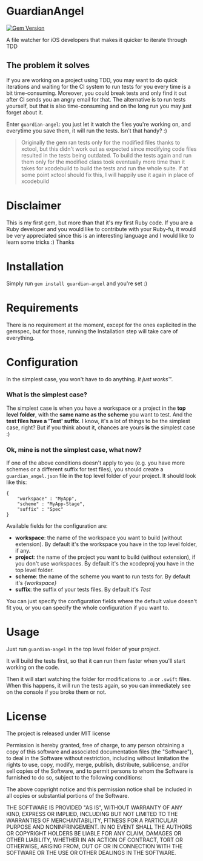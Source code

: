 GuardianAngel
=============

[![Gem Version](https://badge.fury.io/rb/guardian-angel.svg)](http://badge.fury.io/rb/guardian-angel)

A file watcher for iOS developers that makes it quicker to iterate through TDD

The problem it solves
---------------------

If you are working on a project using TDD, you may want to do quick iterations and waiting for the CI system to run tests for you every time is a bit time-consuming. Moreover, you could break tests and only find it out after CI sends you an angry email for that. The alternative is to run tests yourself, but that is also time-consuming and on the long run you may just forget about it.

Enter `guardian-angel`: you just let it watch the files you're working on, and everytime you save them, it will run the tests. Isn't that handy? :)

> Originally the gem ran tests only for the modified files thanks to xctool,
> but this didn't work out as expected since modifying code files resulted in the tests being outdated.
> To build the tests again and run them only for the modified class took eventually more time than it takes for xcodebuild
> to build the tests and run the whole suite. If at some point xctool should fix this, I will happily use it again in place of xcodebuild

Disclaimer
==========

This is my first gem, but more than that it's my first Ruby code. If you are a Ruby developer and you would like to contribute with your Ruby-fu, it would be very appreciated since this is an interesting language and I would like to learn some tricks :) 
Thanks

Installation
=============

Simply run `gem install guardian-angel` and you're set :)

Requirements
=============

There is no requirement at the moment, except for the ones explicited in the gemspec, but for those, running the Installation step will take care of everything.

Configuration
=============

In the simplest case, you won't have to do anything. *It just works™*. 

### What is the simplest case?

The simplest case is when you have a workspace or a project in the **top level folder**, with the **same name as the scheme** you want to test. And the **test files have a 'Test' suffix**. I know, it's a lot of things to be the simplest case, right? But if you think about it, chances are yours **is** the simplest case :)

### Ok, mine is not the simplest case, what now?

If one of the above conditions doesn't apply to you (e.g. you have more schemes or a different suffix for test files), you should create a `guardian_angel.json` file in the top level folder of your project. It should look like this:

```
{
	"workspace" : "MyApp",
	"scheme" : "MyApp-Stage",
	"suffix" : "Spec"
}
```

Available fields for the configuration are:

+ **workspace**: the name of the workspace you want to build (without extension). By default it's the workspace you have in the top level folder, if any.
+ **project**: the name of the project you want to build (without extension), if you don't use workspaces. By default it's the xcodeproj you have in the top level folder.
+ **scheme**: the name of the scheme you want to run tests for. By default it's *{workspace}*
+ **suffix**: the suffix of your tests files. By default it's *Test*

You can just specify the configuration fields where the default value doesn't fit you, or you can specify the whole configuration if you want to.

Usage
======

Just run `guardian-angel` in the top level folder of your project.

It will build the tests first, so that it can run them faster when you'll start working on the code.

Then it will start watching the folder for modifications to `.m` or `.swift` files. When this happens, it will run the tests again, so you can immediately see on the console if you broke them or not. 

License
=======

The project is released under MIT license

Permission is hereby granted, free of charge, to any person obtaining a copy
of this software and associated documentation files (the "Software"), to deal
in the Software without restriction, including without limitation the rights
to use, copy, modify, merge, publish, distribute, sublicense, and/or sell
copies of the Software, and to permit persons to whom the Software is
furnished to do so, subject to the following conditions:

The above copyright notice and this permission notice shall be included in
all copies or substantial portions of the Software.

THE SOFTWARE IS PROVIDED "AS IS", WITHOUT WARRANTY OF ANY KIND, EXPRESS OR
IMPLIED, INCLUDING BUT NOT LIMITED TO THE WARRANTIES OF MERCHANTABILITY,
FITNESS FOR A PARTICULAR PURPOSE AND NONINFRINGEMENT. IN NO EVENT SHALL THE
AUTHORS OR COPYRIGHT HOLDERS BE LIABLE FOR ANY CLAIM, DAMAGES OR OTHER
LIABILITY, WHETHER IN AN ACTION OF CONTRACT, TORT OR OTHERWISE, ARISING FROM,
OUT OF OR IN CONNECTION WITH THE SOFTWARE OR THE USE OR OTHER DEALINGS IN
THE SOFTWARE.
